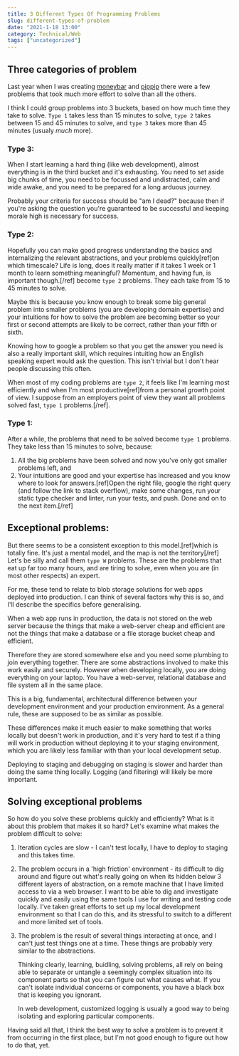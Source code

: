 ```yaml
---
title: 3 Different Types Of Programming Problems
slug: different-types-of-problem
date: "2021-1-18 13:00"
category: Technical/Web
tags: ["uncategorized"]
---
```


## Three categories of problem

Last year when I was creating [moneybar](https://moneybar/nl) and
[pippip](https://pippip.email) there were a few problems that took much more
effort to solve than all the others.

I think I could group problems into 3 buckets, based on how much time they take
to solve. `Type 1` takes less than 15 minutes to solve, `type 2` takes between
15 and 45 minutes to solve, and `type 3` takes more than 45 minutes (usualy
_much_ more).

### Type 3:

When I start learning a hard thing (like web development), almost everything is
in the third bucket and it's exhausting. You need to set aside big chunks of
time, you need to be focussed and undistracted, calm and wide awake, and you
need to be prepared for a long arduous journey.

Probably your criteria for success should be "am I dead?" because then if
you're asking the question you're guaranteed to be successful and keeping
morale high is necessary for success.

### Type 2:

Hopefully you can make good progress understanding the basics and internalizing
the relevant abstractions, and your problems quickly[ref]on which timescale?
Life is long, does it really matter if it takes 1 week or 1 month to learn
something meaningful? Momentum, and having fun, is important though.[/ref]
become `type 2` problems. They each take from 15 to 45 minutes to solve.

Maybe this is because you know enough to break some big general problem into
smaller problems (you are developing domain expertise) and your intuitions for
how to solve the problem are becoming better so your first or second attempts are
likely to be correct, rather than your fifth or sixth.

Knowing how to google a problem so that you get the answer you need is also a
really important skill, which requires intuiting how an English speaking expert
would ask the question. This isn't trivial but I don't hear people discussing
this often.

When most of my coding problems are `type 2`, it feels like I'm learning most
efficiently and when I'm most productive[ref]from a personal growth point of
view. I suppose from an employers point of view they want all problems solved
fast, `type 1` problems.[/ref].

### Type 1:

After a while, the problems that need to be solved become `type 1` problems.
They take less than 15 minutes to solve, because:

1. All the big problems have been solved and now you've only got smaller problems left, and
2. Your intuitions are good and your expertise has increased and you know where to look for
   answers.[ref]Open the right file, google the right query (and follow the link to
   stack overflow), make some changes, run your static type checker and linter,
   run your tests, and push. Done and on to the next item.[/ref]

## Exceptional problems:

But there seems to be a consistent exception to this model.[ref]which is totally
fine. It's just a mental model, and the map is not the territory[/ref] Let's
be silly and call them `type W` problems. These are the problems that eat up
far too many hours, and are tiring to solve, even when you are (in most other
respects) an expert.

For me, these tend to relate to blob storage solutions for web apps deployed
into production. I can think of several factors why this is so, and I'll
describe the specifics before generalising.

When a web app runs in production, the data is not stored on the web server
because the things that make a web-server cheap and efficient are not the
things that make a database or a file storage bucket cheap and efficient.

Therefore they are stored somewhere else and you need some plumbing to join
everything together. There are some abstractions involved to make this work
easily and securely. However when developing locally, you are doing everything
on your laptop. You have a web-server, relational database and file system all
in the same place.

This is a big, fundamental, architectural difference between your development
environment and your production environment. As a general rule, these are
supposed to be as similar as possible.

These differences make it much easier to make something that works locally but
doesn't work in production, and it's very hard to test if a thing will work in
production without deploying it to your staging environment, which you are
likely less familiar with than your local development setup.

Deploying to staging and debugging on staging is slower and harder than doing
the same thing locally. Logging (and filtering) will likely be more important.

## Solving exceptional problems

So how do you solve these problems quickly and efficiently? What is it about
this problem that makes it so hard? Let's examine what makes the problem
difficult to solve:

1.  Iteration cycles are slow - I can't test locally, I have to deploy to
    staging and this takes time.

2.  The problem occurs in a 'high friction' environment - its difficult to dig
    around and figure out what's really going on when its hidden below 3
    different layers of abstraction, on a remote machine that I have limited
    access to via a web browser. I want to be able to dig and investigate
    quickly and easily using the same tools I use for writing and testing code
    locally. I've taken great efforts to set up my local development
    environment so that I can do this, and its stressful to switch to a
    different and more limited set of tools.

3.  The problem is the result of several things interacting at once, and I can't
    just test things one at a time. These things are probably very similar to
    the abstractions.

    Thinking clearly, learning, buidling, solving problems, all rely on being
    able to separate or untangle a seemingly complex situation into its
    component parts so that you can figure out what causes what. If you can't
    isolate individual concerns or components, you have a black box that is
    keeping you ignorant.

    In web development, customized logging is usually a good way to being
    isolating and exploring particular components.

Having said all that, I think the best way to solve a problem is to prevent it
from occurring in the first place, but I'm not good enough to figure out how to
do that, yet.
